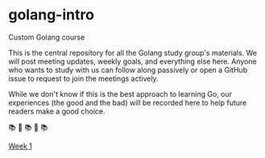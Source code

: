 # golang-intro
Custom Golang course

This is the central repository for all the Golang study group's materials. We will post meeting updates, weekly goals, and everything else here. Anyone who wants to study with us can follow along passively or open a GitHub issue to request to join the meetings actively. 

While we don't know if this is the best approach to learning Go, our experiences (the good and the bad) will be recorded here to help future readers make a good choice. 

:books: :speedboat: :books: :speedboat: :books: 

[Week 1](https://github.com/pritianka/golang-intro/blob/master/week1.md)
